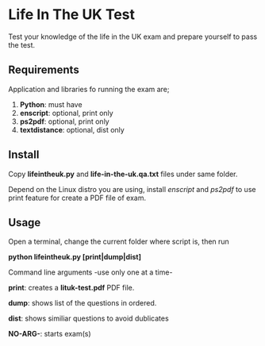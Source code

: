 # Life In The UK Test

Test your knowledge of the life in the UK exam and prepare yourself to pass the 
test.

## Requirements

Application and libraries fo running the exam are; 

1. **Python**: must have
2. **enscript**: optional, print only
3. **ps2pdf**: optional, print only
4. **textdistance**: optional, dist only

## Install

Copy **lifeintheuk.py** and **life-in-the-uk.qa.txt** files under same folder.

Depend on the Linux distro you are using, install *enscript* and *ps2pdf* to 
use print feature for create a PDF file of exam.

## Usage

Open a terminal, change the current folder where script is, then run 

**python lifeintheuk.py [print|dump|dist]**

Command line arguments -use only one at a time- 

**print**: creates a **lituk-test.pdf** PDF file.

**dump**: shows list of the questions in ordered.

**dist**: shows similiar questions to avoid dublicates

**NO-ARG-**: starts exam(s) 
 

